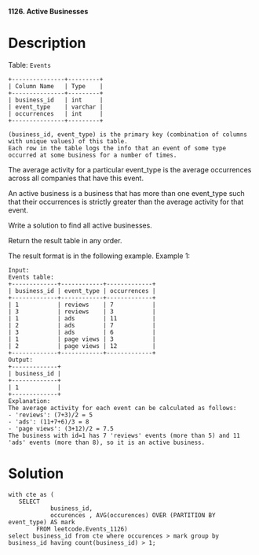**1126. Active Businesses**

# Description
Table: `Events`

```
+---------------+---------+
| Column Name   | Type    |
+---------------+---------+
| business_id   | int     |
| event_type    | varchar |
| occurrences   | int     | 
+---------------+---------+

(business_id, event_type) is the primary key (combination of columns with unique values) of this table.
Each row in the table logs the info that an event of some type occurred at some business for a number of times.
```

The average activity for a particular event_type is the average occurrences across all companies that have this event.

An active business is a business that has more than one event_type such that their occurrences is strictly greater than the average activity for that event.

Write a solution to find all active businesses.

Return the result table in any order.

The result format is in the following example.
Example 1:

```
Input: 
Events table:
+-------------+------------+-------------+
| business_id | event_type | occurrences |
+-------------+------------+-------------+
| 1           | reviews    | 7           |
| 3           | reviews    | 3           |
| 1           | ads        | 11          |
| 2           | ads        | 7           |
| 3           | ads        | 6           |
| 1           | page views | 3           |
| 2           | page views | 12          |
+-------------+------------+-------------+
Output: 
+-------------+
| business_id |
+-------------+
| 1           |
+-------------+
Explanation:  
The average activity for each event can be calculated as follows:
- 'reviews': (7+3)/2 = 5
- 'ads': (11+7+6)/3 = 8
- 'page views': (3+12)/2 = 7.5
The business with id=1 has 7 'reviews' events (more than 5) and 11 'ads' events (more than 8), so it is an active business.
```

# Solution

```
with cte as (
   SELECT
            business_id,
            occurences , AVG(occurences) OVER (PARTITION BY event_type) AS mark
        FROM leetcode.Events_1126)
select business_id from cte where occurences > mark group by business_id having count(business_id) > 1;
```
